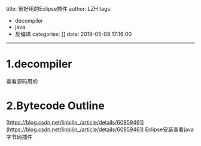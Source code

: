 title: 很好用的Eclipse插件
author: LZH
tags:
  - decompiler
  - java
  - 反编译
categories: []
date: 2019-05-08 17:16:00
---
# 1.decompiler
查看源码用的
# 2.Bytecode Outline
[https://blog.csdn.net/linbilin_/article/details/60959461](https://blog.csdn.net/linbilin_/article/details/60959461)
Eclipse安装查看java字节码插件